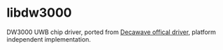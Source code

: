 # libdw3000
DW3000 UWB chip driver, ported from [Decawave offical driver](https://www.qorvo.com/products/p/DWM3000), platform independent implementation.

